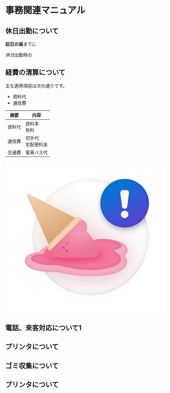 # 事務関連マニュアル
## 休日出勤について
**前日の昼**までに

*休日*出勤時の
## 経費の清算について
主な適用項目は次の通りです。

* 資料代
* 通信費

|摘要|内容
|--|--
|資料代|資料本<br>有料
|通信費|切手代<br>宅配便料金
|交通費|電車バス代
![切手代](img/one_price.png)
## 電話、来客対応について1
## プリンタについて
## ゴミ収集について
## プリンタについて

